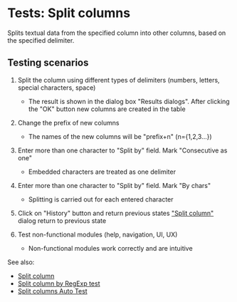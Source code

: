 <!-- TITLE: Tests: Split Columns -->
<!-- SUBTITLE: -->

# Tests: Split columns

Splits textual data from the specified column into other columns, based on the specified delimiter.

## Testing scenarios

1. Split the column using different types of delimiters (numbers, letters, special characters, space)
   * The result is shown in the dialog box "Results dialogs". After clicking the "OK" button new columns are created in the table

1. Change the prefix of new columns
   * The names of the new columns will be "prefix+n" (n={1,2,3…})

1. Enter more than one character to "Split by" field. Mark "Consecutive as one" 
   * Embedded characters are treated as one delimiter

1. Enter more than one character to "Split by" field. Mark "By chars" 
   * Splitting is carried out for each entered character 

1. Click on "History" button and return previous states
["Split column"](text-to-columns.md) dialog return to previous state

1. Test non-functional modules (help, navigation, UI, UX)
   * Non-functional modules work correctly and are intuitive

See also:
 * [Split column](text-to-columns.md)
 * [Split column by RegExp test](../tests/split-column-regexp-test.md)
 * [Split columns Auto Test](text-to-columns-test.side)
